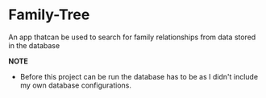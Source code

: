 # Family-Tree
 An app thatcan be used to search for family relationships from data stored in the database
 
 
 **NOTE**
 
 * Before this project can be run the database has to be as I didn't include my own database configurations.
